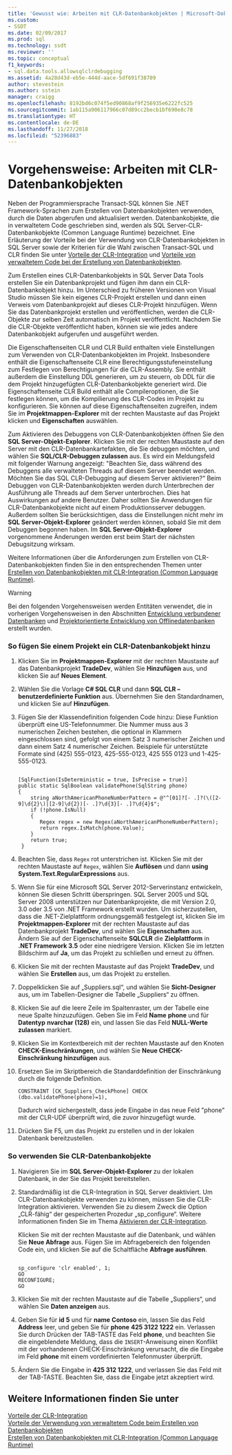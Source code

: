```yaml
---
title: 'Gewusst wie: Arbeiten mit CLR-Datenbankobjekten | Microsoft-Dokumentation'
ms.custom:
- SSDT
ms.date: 02/09/2017
ms.prod: sql
ms.technology: ssdt
ms.reviewer: ''
ms.topic: conceptual
f1_keywords:
- sql.data.tools.allowsqlclrdebugging
ms.assetid: 4a28d43d-eb5e-444d-aace-5df691f38709
author: stevestein
ms.author: sstein
manager: craigg
ms.openlocfilehash: 8192bd6c074f5ed90868af9f256935e6222fc525
ms.sourcegitcommit: 1ab115a906117966c07d89cc2becb1bf690e8c78
ms.translationtype: HT
ms.contentlocale: de-DE
ms.lasthandoff: 11/27/2018
ms.locfileid: "52396883"
---
```

# <a name="how-to-work-with-clr-database-objects"></a>Vorgehensweise: Arbeiten mit CLR-Datenbankobjekten
Neben der Programmiersprache Transact\-SQL können Sie .NET Framework-Sprachen zum Erstellen von Datenbankobjekten verwenden, durch die Daten abgerufen und aktualisiert werden. Datenbankobjekte, die in verwaltetem Code geschrieben sind, werden als SQL Server-CLR-Datenbankobjekte (Common Language Runtime) bezeichnet. Eine Erläuterung der Vorteile bei der Verwendung von CLR-Datenbankobjekten in SQL Server sowie der Kriterien für die Wahl zwischen Transact\-SQL und CLR finden Sie unter [Vorteile der CLR-Integration](../relational-databases/clr-integration/clr-integration-overview.md) und [Vorteile von verwaltetem Code bei der Erstellung von Datenbankobjekten](https://msdn.microsoft.com/library/k2e1fb36.aspx).  
  
Zum Erstellen eines CLR-Datenbankobjekts in SQL Server Data Tools erstellen Sie ein Datenbankprojekt und fügen ihm dann ein CLR-Datenbankobjekt hinzu. Im Unterschied zu früheren Versionen von Visual Studio müssen Sie kein eigenes CLR-Projekt erstellen und dann einen Verweis vom Datenbankprojekt auf dieses CLR-Projekt hinzufügen. Wenn Sie das Datenbankprojekt erstellen und veröffentlichen, werden die CLR-Objekte zur selben Zeit automatisch im Projekt veröffentlicht. Nachdem Sie die CLR-Objekte veröffentlicht haben, können sie wie jedes andere Datenbankobjekt aufgerufen und ausgeführt werden.  
  
Die Eigenschaftenseiten CLR und CLR Build enthalten viele Einstellungen zum Verwenden von CLR-Datenbankobjekten im Projekt. Insbesondere enthält die Eigenschaftenseite CLR eine Berechtigungsstufeneinstellung zum Festlegen von Berechtigungen für die CLR-Assembly. Sie enthält außerdem die Einstellung DDL generieren, um zu steuern, ob DDL für die dem Projekt hinzugefügten CLR-Datenbankobjekte generiert wird. Die Eigenschaftenseite CLR Build enthält alle Compileroptionen, die Sie festlegen können, um die Kompilierung des CLR-Codes im Projekt zu konfigurieren. Sie können auf diese Eigenschaftenseiten zugreifen, indem Sie im **Projektmappen-Explorer** mit der rechten Maustaste auf das Projekt klicken und **Eigenschaften** auswählen.  
  
Zum Aktivieren des Debuggens von CLR-Datenbankobjekten öffnen Sie den **SQL Server-Objekt-Explorer**. Klicken Sie mit der rechten Maustaste auf den Server mit den CLR-Datenbankartefakten, die Sie debuggen möchten, und wählen Sie **SQL/CLR-Debuggen zulassen** aus. Es wird ein Meldungsfeld mit folgender Warnung angezeigt: "Beachten Sie, dass während des Debuggens alle verwalteten Threads auf diesem Server beendet werden. Möchten Sie das SQL CLR-Debugging auf diesem Server aktivieren?“ Beim Debuggen von CLR-Datenbankobjekten werden durch Unterbrechen der Ausführung alle Threads auf dem Server unterbrochen. Dies hat Auswirkungen auf andere Benutzer. Daher sollten Sie Anwendungen für CLR-Datenbankobjekte nicht auf einem Produktionsserver debuggen. Außerdem sollten Sie berücksichtigen, dass die Einstellungen nicht mehr im **SQL Server-Objekt-Explorer** geändert werden können, sobald Sie mit dem Debuggen begonnen haben. Im **SQL Server-Objekt-Explorer** vorgenommene Änderungen werden erst beim Start der nächsten Debugsitzung wirksam.  
  
Weitere Informationen über die Anforderungen zum Erstellen von CLR-Datenbankobjekten finden Sie in den entsprechenden Themen unter [Erstellen von Datenbankobjekten mit CLR-Integration (Common Language Runtime)](https://msdn.microsoft.com/library/ms131046.aspx).  
  
> [!WARNING]  
> Bei den folgenden Vorgehensweisen werden Entitäten verwendet, die in vorherigen Vorgehensweisen in den Abschnitten [Entwicklung verbundener Datenbanken](../ssdt/connected-database-development.md) und [Projektorientierte Entwicklung von Offlinedatenbanken](../ssdt/project-oriented-offline-database-development.md) erstellt wurden.  
  
### <a name="to-add-a-clr-database-object-to-your-project"></a>So fügen Sie einem Projekt ein CLR-Datenbankobjekt hinzu  
  
1.  Klicken Sie im **Projektmappen-Explorer** mit der rechten Maustaste auf das Datenbankprojekt **TradeDev**, wählen Sie **Hinzufügen** aus, und klicken Sie auf **Neues Element**.  
  
2.  Wählen Sie die Vorlage **C# SQL CLR** und dann **SQL CLR – benutzerdefinierte Funktion** aus. Übernehmen Sie den Standardnamen, und klicken Sie auf **Hinzufügen**.  
  
3.  Fügen Sie der Klassendefinition folgenden Code hinzu: Diese Funktion überprüft eine US-Telefonnummer. Die Nummer muss aus 3 numerischen Zeichen bestehen, die optional in Klammern eingeschlossen sind, gefolgt von einem Satz 3 numerischer Zeichen und dann einem Satz 4 numerischer Zeichen. Beispiele für unterstützte Formate sind (425) 555-0123, 425-555-0123, 425 555 0123 und 1-425-555-0123.  
  
    ```  
  
    [SqlFunction(IsDeterministic = true, IsPrecise = true)]  
    public static SqlBoolean validatePhone(SqlString phone)  
    {  
        string aNorthAmericanPhoneNumberPattern = @"^[01]?[- .]?(\([2-9]\d{2}\)|[2-9]\d{2})[- .]?\d{3}[- .]?\d{4}$";  
        if (!phone.IsNull)  
        {  
           Regex regex = new Regex(aNorthAmericanPhoneNumberPattern);  
           return regex.IsMatch(phone.Value);  
        }  
        return true;  
     }  
    ```  
  
4.  Beachten Sie, dass `Regex` rot unterstrichen ist. Klicken Sie mit der rechten Maustaste auf `Regex`, wählen Sie **Auflösen** und dann **using System.Text.RegularExpressions** aus.  
  
5.  Wenn Sie für eine Microsoft SQL Server 2012-Serverinstanz entwickeln, können Sie diesen Schritt überspringen. SQL Server 2005 und SQL Server 2008 unterstützen nur Datenbankprojekte, die mit Version 2.0, 3.0 oder 3.5 von .NET Framework erstellt wurden. Um sicherzustellen, dass die .NET-Zielplattform ordnungsgemäß festgelegt ist, klicken Sie im **Projektmappen-Explorer** mit der rechten Maustaste auf das Datenbankprojekt **TradeDev**, und wählen Sie **Eigenschaften** aus. Ändern Sie auf der Eigenschaftenseite **SQLCLR** die **Zielplattform** in **.NET Framework 3.5** oder eine niedrigere Version. Klicken Sie im letzten Bildschirm auf **Ja**, um das Projekt zu schließen und erneut zu öffnen.  
  
6.  Klicken Sie mit der rechten Maustaste auf das Projekt **TradeDev**, und wählen Sie **Erstellen** aus, um das Projekt zu erstellen.  
  
7.  Doppelklicken Sie auf „Suppliers.sql“, und wählen Sie **Sicht-Designer** aus, um im Tabellen-Designer die Tabelle „Suppliers“ zu öffnen.  
  
8.  Klicken Sie auf die leere Zeile im Spaltenraster, um der Tabelle eine neue Spalte hinzuzufügen. Geben Sie im Feld **Name** **phone** und für **Datentyp** **nvarchar (128)** ein, und lassen Sie das Feld **NULL-Werte zulassen** markiert.  
  
9. Klicken Sie im Kontextbereich mit der rechten Maustaste auf den Knoten **CHECK-Einschränkungen**, und wählen Sie **Neue CHECK-Einschränkung hinzufügen** aus.  
  
10. Ersetzen Sie im Skriptbereich die Standarddefinition der Einschränkung durch die folgende Definition.  
  
    ```  
    CONSTRAINT [CK_Suppliers_CheckPhone] CHECK (dbo.validatePhone(phone)=1),  
    ```  
  
    Dadurch wird sichergestellt, dass jede Eingabe in das neue Feld "phone" mit der CLR-UDF überprüft wird, die zuvor hinzugefügt wurde.  
  
11. Drücken Sie F5, um das Projekt zu erstellen und in der lokalen Datenbank bereitzustellen.  
  
### <a name="to-use-clr-database-objects"></a>So verwenden Sie CLR-Datenbankobjekte  
  
1.  Navigieren Sie im **SQL Server-Objekt-Explorer** zu der lokalen Datenbank, in der Sie das Projekt bereitstellen.  
  
2.  Standardmäßig ist die CLR-Integration in SQL Server deaktiviert. Um CLR-Datenbankobjekte verwenden zu können, müssen Sie die CLR-Integration aktivieren. Verwenden Sie zu diesem Zweck die Option „CLR-fähig“ der gespeicherten Prozedur „sp_configure“. Weitere Informationen finden Sie im Thema [Aktivieren der CLR-Integration](../relational-databases/clr-integration/clr-integration-enabling.md).  
  
    Klicken Sie mit der rechten Maustaste auf die Datenbank, und wählen Sie **Neue Abfrage** aus. Fügen Sie im Abfragebereich den folgenden Code ein, und klicken Sie auf die Schaltfläche **Abfrage ausführen**.  
  
    ```  
  
    sp_configure 'clr enabled', 1;  
    GO  
    RECONFIGURE;  
    GO  
    ```  
  
3.  Klicken Sie mit der rechten Maustaste auf die Tabelle „Suppliers“, und wählen Sie **Daten anzeigen** aus.  
  
4.  Geben Sie für **id** **5** und für **name** **Contoso** ein, lassen Sie das Feld **Address** leer, und geben Sie für **phone** **425 3122 1222** ein. Verlassen Sie durch Drücken der TAB-TASTE das Feld **phone**, und beachten Sie die eingeblendete Meldung, dass die `INSERT`-Anweisung einen Konflikt mit der vorhandenen CHECK-Einschränkung verursacht, die die Eingabe im Feld **phone** mit einem vordefinierten Telefonmuster überprüft.  
  
5.  Ändern Sie die Eingabe in **425 312 1222**, und verlassen Sie das Feld mit der TAB-TASTE. Beachten Sie, dass die Eingabe jetzt akzeptiert wird.  
  
## <a name="see-also"></a>Weitere Informationen finden Sie unter  
[Vorteile der CLR-Integration](../relational-databases/clr-integration/clr-integration-overview.md)  
[Vorteile der Verwendung von verwaltetem Code beim Erstellen von Datenbankobjekten](https://msdn.microsoft.com/library/k2e1fb36.aspx)  
[Erstellen von Datenbankobjekten mit CLR-Integration (Common Language Runtime)](https://msdn.microsoft.com/library/ms131046.aspx)  
  
